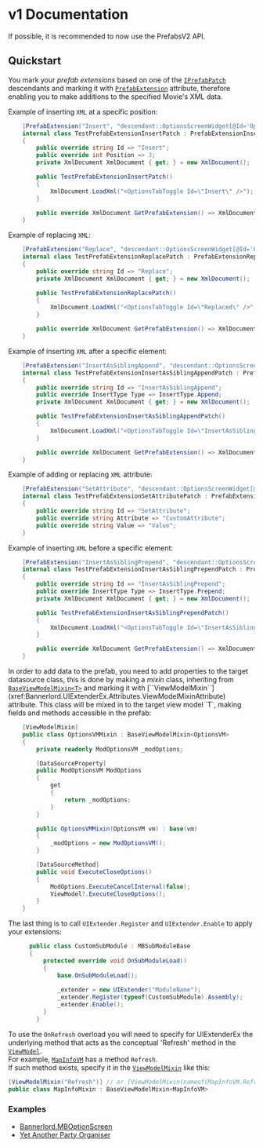 # v1 Documentation
If possible, it is recommended to now use the PrefabsV2 API.

## Quickstart
You mark your _prefab extensions_ based on one of the [``IPrefabPatch``](xref:Bannerlord.UIExtenderEx.Prefabs.IPrefabPatch) descendants and marking it with [``PrefabExtension``](xref:Bannerlord.UIExtenderEx.Attributes.PrefabExtensionAttribute) attribute, therefore enabling you to make additions to the specified Movie's XML data.

Example of inserting ``XML`` at a specific position:
```csharp
    [PrefabExtension("Insert", "descendant::OptionsScreenWidget[@Id='Options']/Children/Standard.TopPanel/Children/ListPanel/Children")]
    internal class TestPrefabExtensionInsertPatch : PrefabExtensionInsertPatch
    {
        public override string Id => "Insert";
        public override int Position => 3;
        private XmlDocument XmlDocument { get; } = new XmlDocument();

        public TestPrefabExtensionInsertPatch()
        {
            XmlDocument.LoadXml("<OptionsTabToggle Id=\"Insert\" />");
        }

        public override XmlDocument GetPrefabExtension() => XmlDocument;
    }
```

Example of replacing ``XML``:
```csharp
    [PrefabExtension("Replace", "descendant::OptionsScreenWidget[@Id='Options']/Children/Standard.TopPanel/Children/ListPanel/Children/OptionsTabToggle[@Id='Replace']")]
    internal class TestPrefabExtensionReplacePatch : PrefabExtensionReplacePatch
    {
        public override string Id => "Replace";
        private XmlDocument XmlDocument { get; } = new XmlDocument();

        public TestPrefabExtensionReplacePatch()
        {
            XmlDocument.LoadXml("<OptionsTabToggle Id=\"Replaced\" />");
        }

        public override XmlDocument GetPrefabExtension() => XmlDocument;
    }
```

Example of inserting ``XML`` after a specific element:
```csharp
    [PrefabExtension("InsertAsSiblingAppend", "descendant::OptionsScreenWidget[@Id='Options']/Children/Standard.TopPanel/Children/ListPanel/Children/OptionsTabToggle[@Id='InsertAsSibling']")]
    internal class TestPrefabExtensionInsertAsSiblingAppendPatch : PrefabExtensionInsertAsSiblingPatch
    {
        public override string Id => "InsertAsSiblingAppend";
        public override InsertType Type => InsertType.Append;
        private XmlDocument XmlDocument { get; } = new XmlDocument();

        public TestPrefabExtensionInsertAsSiblingAppendPatch()
        {
            XmlDocument.LoadXml("<OptionsTabToggle Id=\"InsertAsSiblingAppend\" />");
        }

        public override XmlDocument GetPrefabExtension() => XmlDocument;
    }
```

Example of adding or replacing  ``XML`` attribute:
```csharp
    [PrefabExtension("SetAttribute", "descendant::OptionsScreenWidget[@Id='Options']/Children/Standard.TopPanel/Children/ListPanel/Children/OptionsTabToggle[@Id='SetAttribute']")]
    internal class TestPrefabExtensionSetAttributePatch : PrefabExtensionSetAttributePatch
    {
        public override string Id => "SetAttribute";
        public override string Attribute => "CustomAttribute";
        public override string Value => "Value";
    }
```

Example of inserting ``XML`` before a specific element:
```csharp
    [PrefabExtension("InsertAsSiblingPrepend", "descendant::OptionsScreenWidget[@Id='Options']/Children/Standard.TopPanel/Children/ListPanel/Children/OptionsTabToggle[@Id='InsertAsSibling']")]
    internal class TestPrefabExtensionInsertAsSiblingPrependPatch : PrefabExtensionInsertAsSiblingPatch
    {
        public override string Id => "InsertAsSiblingPrepend";
        public override InsertType Type => InsertType.Prepend;
        private XmlDocument XmlDocument { get; } = new XmlDocument();

        public TestPrefabExtensionInsertAsSiblingPrependPatch()
        {
            XmlDocument.LoadXml("<OptionsTabToggle Id=\"InsertAsSiblingPrepend\" />");
        }

        public override XmlDocument GetPrefabExtension() => XmlDocument;
    }
```
In order to add data to the prefab, you need to add properties to the target datasource class, this is done by making a _mixin_ class, inheriting from [``BaseViewModelMixin<T>``](xref:Bannerlord.UIExtenderEx.ViewModels.BaseViewModelMixin`1) and marking it with [``ViewModelMixin``](xref:Bannerlord.UIExtenderEx.Attributes.ViewModelMixinAttribute) attribute. This class will be mixed in to the target view model `T`, making fields and methods accessible in the prefab:

```csharp
    [ViewModelMixin]
    public class OptionsVMMixin : BaseViewModelMixin<OptionsVM>
    {
        private readonly ModOptionsVM _modOptions;

        [DataSourceProperty]
        public ModOptionsVM ModOptions
        {
            get
            {
                return _modOptions;
            }
        }

        public OptionsVMMixin(OptionsVM vm) : base(vm)
        {
            _modOptions = new ModOptionsVM();
        }

        [DataSourceMethod]
        public void ExecuteCloseOptions()
        {
            ModOptions.ExecuteCancelInternal(false);
            ViewModel?.ExecuteCloseOptions();
        }
    }
```

The last thing is to call `UIExtender.Register` and `UIExtender.Enable` to apply your extensions:
```cs
      public class CustomSubModule : MBSubModuleBase
      {
          protected override void OnSubModuleLoad()
          {
              base.OnSubModuleLoad();
            
              _extender = new UIExtender("ModuleName");
              _extender.Register(typeof(CustomSubModule).Assembly);
              _extender.Enable();
          }
        }
```

To use the `OnRefresh` overload you will need to specify for UIExtenderEx the underlying method that acts as the conceptual 'Refresh' method in the [``ViewModel``](xref:TaleWorlds.Library.ViewModel).  
For example, [``MapInfoVM``](xref:TaleWorlds.CampaignSystem.ViewModelCollection.Map.MapInfoVM) has a method `Refresh`.  
If such method exists, specify it in the [``ViewModelMixin``](xref:Bannerlord.UIExtenderEx.Attributes.ViewModelMixinAttribute) like this:
```csharp
[ViewModelMixin("Refresh")] // or [ViewModelMixin(nameof(MapInfoVM.Refresh))] // if the method is public
public class MapInfoMixin : BaseViewModelMixin<MapInfoVM>
```

### Examples
* [Bannerlord.MBOptionScreen](https://github.com/Aragas/Bannerlord.MBOptionScreen/tree/dev/src/MCM.UI/UIExtenderEx)
* [Yet Another Party Organiser](https://github.com/tbeswick96/BannerlordYetAnotherPartyOrganiser)
